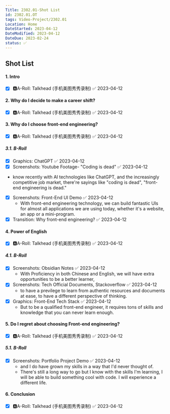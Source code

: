 ```yaml
---
Title: 2302.01-Shot List
id: 2302.01.OT
tags: Video-Project/2302.01
Location: Home
DateStarted: 2023-04-12
DateModified: 2023-04-12
DateDue: 2023-02-24
status: ✅
---
```


## Shot List

#### 1. Intro

- [x] 🅰️A-Roll: Talkhead (手机美图秀秀录制) ✅ 2023-04-12

#### 2. Why do I decide to make a career shift?

- [x] 🅰️A-Roll: Talkhead (手机美图秀秀录制) ✅ 2023-04-12

#### 3. Why do I choose front-end engineering?

- [x] 🅰️A-Roll: Talkhead (手机美图秀秀录制) ✅ 2023-04-12

##### 3.1. B-Roll

- [x] Graphics: ChatGPT ✅ 2023-04-12
- [x] Screenshots: Youtube Footage- "Coding is dead" ✅ 2023-04-12
- know recently with AI technologies like ChatGPT, and the increasingly competitive job market, there're sayings like "coding is dead", "front-end engineering is dead."
- [x] Screenshots: Front-End UI Demo ✅ 2023-04-12
  - With front-end engineering technology, we can build fantastic UIs for almost all applications we are using today, whether it's a website, an app or a mini-program.
- [x] Transition: Why front-end engineering? ✅ 2023-04-12

#### 4. Power of English

- [x] 🅰️A-Roll: Talkhead (手机美图秀秀录制) ✅ 2023-04-12

##### 4.1. B-Roll

- [x] Screenshots: Obsidian Notes ✅ 2023-04-12
  - With Proficiency in both Chinese and English, we will have extra opportunities to be a better learner,
- [x] Screenshots: Tech Official Documents, Stackoverflow ✅ 2023-04-12
  - to have a previlege to learn from authentic resources and documents at ease, to have a different perspective of thinking.
- [x] Graphics: Front-End Tech Stack ✅ 2023-04-12
  - But to be a qualified front-end engineer, it requires tons of skills and knowledge that you can never learn enough.

#### 5. Do I regret about choosing Front-end engineering?

- [x] 🅰️A-Roll: Talkhead (手机美图秀秀录制) ✅ 2023-04-12

##### 5.1. B-Roll

- [x] Screenshots: Portfolio Project Demo ✅ 2023-04-12
  - and I do have grown my skills in a way that I'd never thought of.
  - There's still a long way to go but I know with the skills I'm learning, I will be able to build something cool with code. I will experience a different life.

#### 6. Conclusion

- [x] 🅰️A-Roll: Talkhead (手机美图秀秀录制) ✅ 2023-04-12
